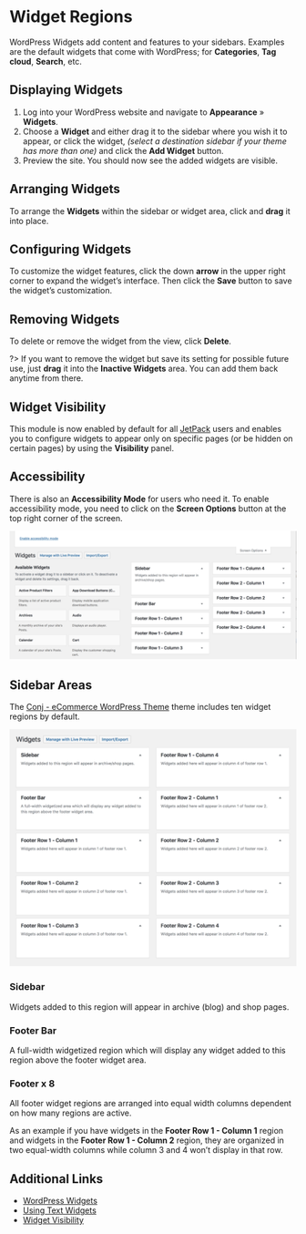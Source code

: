 # Widget Regions 

WordPress Widgets add content and features to your sidebars. Examples are the default widgets that come with WordPress; for **Categories**, **Tag cloud**, **Search**, etc.

## Displaying Widgets

1. Log into your WordPress website and navigate to **Appearance** » **Widgets**.
2. Choose a **Widget** and either drag it to the sidebar where you wish it to appear, or click the widget, *(select a destination sidebar if your theme has more than one)* and click the **Add Widget** button.
3. Preview the site. You should now see the added widgets are visible.

## Arranging Widgets

To arrange the **Widgets** within the sidebar or widget area, click and **drag** it into place.

## Configuring Widgets

To customize the widget features, click the down **arrow** in the upper right corner to expand the widget’s interface. Then click the **Save** button to save the widget’s customization.

## Removing Widgets

To delete or remove the widget from the view, click **Delete**.

?> If you want to remove the widget but save its setting for possible future use, just **drag** it into the **Inactive Widgets** area. You can add them back anytime from there.

## Widget Visibility

This module is now enabled by default for all [JetPack](https://wordpress.org/plugins/jetpack/) users and enables you to configure widgets to appear only on specific pages (or be hidden on certain pages) by using the **Visibility** panel.

## Accessibility

There is also an **Accessibility Mode** for users who need it. To enable accessibility mode, you need to click on the **Screen Options** button at the top right corner of the screen.

![Accessibility Mode](img/accessibility-mode-widgets.png)

## Sidebar Areas

The [Conj - eCommerce WordPress Theme](https://themeforest.net/item/conj-ecommerce-wordpress-theme/21935639?ref=mypreview) theme includes ten widget regions by default.

![Sidebar Areas](img/sidebar-areas.png)

### Sidebar

Widgets added to this region will appear in archive (blog) and shop pages.

### Footer Bar

A full-width widgetized region which will display any widget added to this region above the footer widget area.

### Footer x 8

All footer widget regions are arranged into equal width columns dependent on how many regions are active. 

As an example if you have widgets in the **Footer Row 1 - Column 1** region and widgets in the **Footer Row 1 - Column 2** region, they are organized in two equal-width columns while column 3 and 4 won’t display in that row.

## Additional Links

* [WordPress Widgets](https://codex.wordpress.org/WordPress_Widgets)
* [Using Text Widgets](https://codex.wordpress.org/WordPress_Widgets#Using_Text_Widgets)
* [Widget Visibility](https://jetpack.com/support/widget-visibility)
